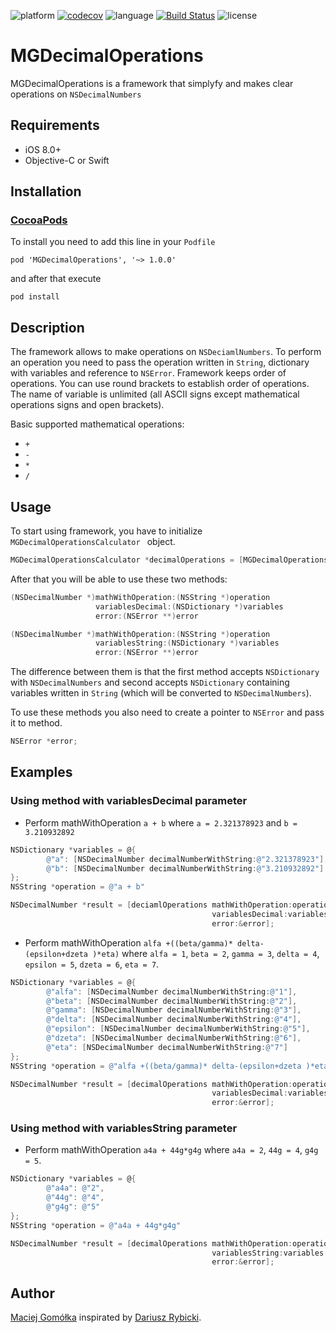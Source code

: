 ![platform](https://img.shields.io/badge/platform-iOS-brightgreen.svg)
[![codecov](https://codecov.io/gh/elpassion/MGDecimalOperations-iOS/branch/master/graph/badge.svg)](https://codecov.io/gh/elpassion/MGDecimalOperations-iOS)
![language](https://img.shields.io/badge/language-Objective--C-brightgreen.svg)
[![Build Status](https://travis-ci.org/elpassion/MGDecimalOperations-iOS.svg?branch=master)](https://travis-ci.org/elpassion/MGDecimalOperations-iOS)
![license](https://img.shields.io/badge/license-MIT-brightgreen.svg)

# MGDecimalOperations
MGDecimalOperations is a framework that simplyfy and makes clear operations on ```NSDecimalNumbers```

## Requirements
* iOS 8.0+
* Objective-C or Swift

## Installation
### [CocoaPods](https://cocoapods.org/)
To install you need to add this line in your ```Podfile```
```
pod 'MGDecimalOperations', '~> 1.0.0'
```
and after that execute
```
pod install
```

## Description
The framework allows to make operations on ```NSDeciamlNumbers```. To perform an  operation you need to pass the operation written in ```String```, dictionary with variables and reference to ```NSError```. Framework keeps order of operations. You can use round brackets to establish order of operations. The name of variable is unlimited (all ASCII signs except mathematical operations signs and open brackets).

Basic supported mathematical operations:
* ```+```
* ```-```
* ```*```
* ```/```

## Usage
To start using framework, you have to initialize ```MGDecimalOperationsCalculator ``` object.
```objective-c
MGDecimalOperationsCalculator *decimalOperations = [MGDecimalOperationsCalculator new];
```
After that you will be able to use these two methods:
```objective-c
(NSDecimalNumber *)mathWithOperation:(NSString *)operation
                   variablesDecimal:(NSDictionary *)variables
                   error:(NSError **)error
```
```objective-c
(NSDecimalNumber *)mathWithOperation:(NSString *)operation
                   variablesString:(NSDictionary *)variables
                   error:(NSError **)error
```

The difference between them is that the first method accepts ```NSDictionary``` with ```NSDecimalNumbers``` and second accepts ```NSDictionary``` containing variables written in ```String``` (which will be converted to ```NSDecimalNumbers```).

To use these methods you also need to create a pointer to ```NSError``` and pass it to method.
```objective-c
NSError *error;
```

## Examples
### Using method with variablesDecimal parameter

* Perform mathWithOperation ```a + b``` where ```a = 2.321378923``` and ```b = 3.210932892```

```objective-c
NSDictionary *variables = @{
        @"a": [NSDecimalNumber decimalNumberWithString:@"2.321378923"],
        @"b": [NSDecimalNumber decimalNumberWithString:@"3.210932892"]
};
NSString *operation = @"a + b"

NSDecimalNumber *result = [deciamlOperations mathWithOperation:operation
                                             variablesDecimal:variables
                                             error:&error];
```

* Perform mathWithOperation ```alfa +((beta/gamma)* delta-(epsilon+dzeta )*eta)``` where ```alfa = 1```, ```beta = 2```, ```gamma = 3```, ```delta = 4```, ```epsilon = 5```, ```dzeta = 6```, ```eta = 7```.

```objective-c
NSDictionary *variables = @{
        @"alfa": [NSDecimalNumber decimalNumberWithString:@"1"],
        @"beta": [NSDecimalNumber decimalNumberWithString:@"2"],
        @"gamma": [NSDecimalNumber decimalNumberWithString:@"3"],
        @"delta": [NSDecimalNumber decimalNumberWithString:@"4"],
        @"epsilon": [NSDecimalNumber decimalNumberWithString:@"5"],
        @"dzeta": [NSDecimalNumber decimalNumberWithString:@"6"],
        @"eta": [NSDecimalNumber decimalNumberWithString:@"7"]
};
NSString *operation = @"alfa +((beta/gamma)* delta-(epsilon+dzeta )*eta)"

NSDecimalNumber *result = [decimalOperations mathWithOperation:operation
                                             variablesDecimal:variables
                                             error:&error];
```

### Using method with variablesString parameter

* Perform mathWithOperation ```a4a + 44g*g4g``` where ```a4a = 2```, ```44g = 4```, ```g4g = 5```.

```objective-c
NSDictionary *variables = @{
        @"a4a": @"2",
        @"44g": @"4",
        @"g4g": @"5"
};
NSString *operation = @"a4a + 44g*g4g"

NSDecimalNumber *result = [decimalOperations mathWithOperation:operation
                                             variablesString:variables
                                             error:&error];
```

## Author
[Maciej Gomółka](https://github.com/Zaprogramiacz) inspirated by [Dariusz Rybicki](https://github.com/darrarski).

